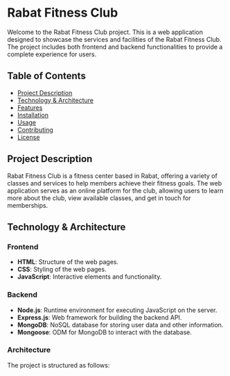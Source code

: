 # Rabat Fitness Club

Welcome to the Rabat Fitness Club project. This is a web application designed to showcase the services and facilities of the Rabat Fitness Club. The project includes both frontend and backend functionalities to provide a complete experience for users.

## Table of Contents

- [Project Description](#project-description)
- [Technology & Architecture](#technology--architecture)
- [Features](#features)
- [Installation](#installation)
- [Usage](#usage)
- [Contributing](#contributing)
- [License](#license)

## Project Description

Rabat Fitness Club is a fitness center based in Rabat, offering a variety of classes and services to help members achieve their fitness goals. The web application serves as an online platform for the club, allowing users to learn more about the club, view available classes, and get in touch for memberships.

## Technology & Architecture

### Frontend

- **HTML**: Structure of the web pages.
- **CSS**: Styling of the web pages.
- **JavaScript**: Interactive elements and functionality.

### Backend

- **Node.js**: Runtime environment for executing JavaScript on the server.
- **Express.js**: Web framework for building the backend API.
- **MongoDB**: NoSQL database for storing user data and other information.
- **Mongoose**: ODM for MongoDB to interact with the database.

### Architecture

The project is structured as follows:

